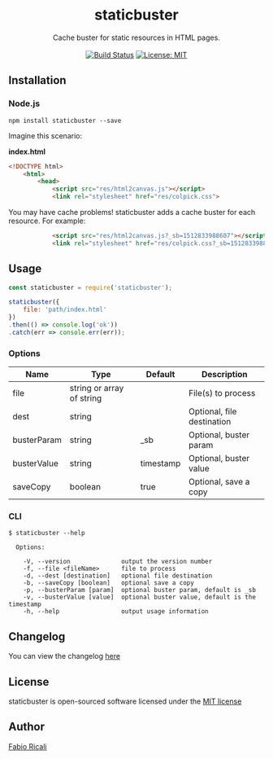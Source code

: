 <div align="center">
<h1>staticbuster</h1>
Cache buster for static resources in HTML pages.
<br/><br/>
<a href="https://travis-ci.org/fabioricali/staticbuster" target="_blank"><img src="https://travis-ci.org/fabioricali/staticbuster.svg?branch=master" title="Build Status"/></a>
<a href="https://opensource.org/licenses/MIT" target="_blank"><img src="https://img.shields.io/badge/License-MIT-yellow.svg" title="License: MIT"/></a>
</div>

## Installation

### Node.js
```
npm install staticbuster --save
```

Imagine this scenario:

**index.html**

```html
<!DOCTYPE html>
    <html>
        <head>
            <script src="res/html2canvas.js"></script>
            <link rel="stylesheet" href="res/colpick.css">   
```

You may have cache problems! staticbuster adds a cache buster for each resource. For example:

```html
            <script src="res/html2canvas.js?_sb=1512833988607"></script>
            <link rel="stylesheet" href="res/colpick.css?_sb=1512833988607">   
```

## Usage

```javascript
const staticbuster = require('staticbuster');

staticbuster({
    file: 'path/index.html'
})
.then(() => console.log('ok'))
.catch(err => console.err(err));
```


### Options

Name | Type | Default | Description
-|-|-|-
file | string or array of string |  | File(s) to process
dest | string |  | Optional, file destination
busterParam | string | _sb | Optional, buster param
busterValue | string | timestamp | Optional, buster value
saveCopy | boolean | true | Optional, save a copy

### CLI
```
$ staticbuster --help

  Options:

    -V, --version              output the version number
    -f, --file <fileName>      file to process
    -d, --dest [destination]   optional file destination
    -b, --saveCopy [boolean]   optional save a copy
    -p, --busterParam [param]  optional buster param, default is _sb
    -v, --busterValue [value]  optional buster value, default is the timestamp
    -h, --help                 output usage information

```

## Changelog
You can view the changelog <a target="_blank" href="https://github.com/fabioricali/staticbuster/blob/master/CHANGELOG.md">here</a>

## License
staticbuster is open-sourced software licensed under the <a target="_blank" href="http://opensource.org/licenses/MIT">MIT license</a>

## Author
<a target="_blank" href="http://rica.li">Fabio Ricali</a>